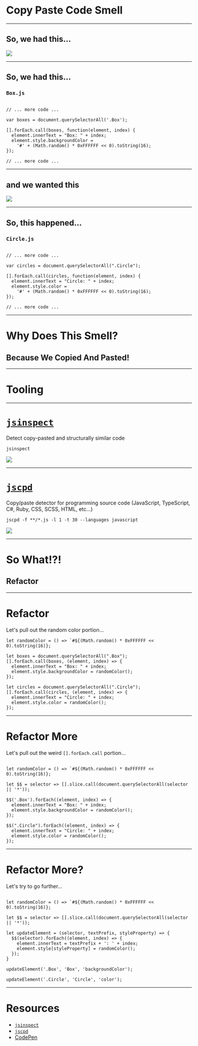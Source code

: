 # Copy Paste Code Smell
<!-- .slide: data-state="statusLint statusLint--easy statusRule statusRule--fresh statusSkill statusSkill--junior" -->

------

## So, we had this...
<!-- .slide: data-title="Copy Paste Code" data-state="title statusLint statusLint--easy statusRule statusRule--fresh statusSkill statusSkill--junior" -->

![](./img/copy-paste-code-box-crop.png) <!-- .element style="height: 550px;" -->

------

## So, we had this...
<!-- .slide: data-title="Copy Paste Code" data-state="title statusLint statusLint--easy statusRule statusRule--fresh statusSkill statusSkill--junior" -->

### `Box.js`
<!-- .slide: data-title="Copy Paste Code" data-state="title statusLint statusLint--easy statusRule statusRule--fresh statusSkill statusSkill--junior" -->

<pre class="language-javascript"><code data-trim>
// ... more code ...

var boxes = document.querySelectorAll('.Box');

[].forEach.call(boxes, function(element, index) {
  element.innerText = "Box: " + index;
  element.style.backgroundColor =
    '#' + (Math.random() * 0xFFFFFF << 0).toString(16);
});

// ... more code ...
</code></pre>

------

## and we wanted this
<!-- .slide: data-title="Copy Paste Code" data-state="title statusLint statusLint--easy statusRule statusRule--fresh statusSkill statusSkill--junior" -->

![](./img/copy-paste-code-circle-crop.png) <!-- .element style="height: 550px;" -->

------

## So, this happened...
<!-- .slide: data-title="Copy Paste Code" data-state="title statusLint statusLint--easy statusRule statusRule--fresh statusSkill statusSkill--junior" -->

### `Circle.js`

<pre class="language-javascript"><code data-trim>
// ... more code ...

var circles = document.querySelectorAll(".Circle");

[].forEach.call(circles, function(element, index) {
  element.innerText = "Circle: " + index;
  element.style.color =
    '#' + (Math.random() * 0xFFFFFF << 0).toString(16);
});

// ... more code ...
</code></pre>

------

# Why Does This Smell?
<!-- .slide: data-title="Copy Paste Code" data-state="title statusLint statusLint--easy statusRule statusRule--fresh statusSkill statusSkill--junior" -->

## Because We Copied And Pasted! <!-- .element class="fragment" -->

------

# Tooling
<!-- .slide: data-title="Copy Paste Code" data-state="title statusLint statusLint--easy statusRule statusRule--fresh statusSkill statusSkill--junior" -->

------

# [`jsinspect`](https://github.com/danielstjules/jsinspect)
<!-- .slide: data-title="Copy Paste Code" data-state="title statusLint statusLint--easy statusRule statusRule--fresh statusSkill statusSkill--junior" -->

Detect copy-pasted and structurally similar code

<pre class="language-bash"><code data-trim>jsinspect</code></pre>

![](./img/jsinspect.png)

------

# [`jscpd`](https://github.com/kucherenko/jscpd)
<!-- .slide: data-title="Copy Paste Code" data-state="title statusLint statusLint--easy statusRule statusRule--fresh statusSkill statusSkill--junior" -->

Copy/paste detector for programming source code (JavaScript, TypeScript, C#, Ruby, CSS, SCSS, HTML, etc...)

<pre class="language-bash"><code data-trim>jscpd -f **/*.js -l 1 -t 30 --languages javascript
</code></pre>

![](./img/jscpd.png) <!-- .element style="height: 350px;" -->

------

# So What!?!
<!-- .slide: data-title="Copy Paste Code" data-state="title statusLint statusLint--easy statusRule statusRule--fresh statusSkill statusSkill--junior" -->

## Refactor <!-- .element class="fragment" -->

------

# Refactor
<!-- .slide: data-title="Copy Paste Code" data-state="title statusLint statusLint--easy statusRule statusRule--fresh statusSkill statusSkill--mid statusSkill--change" -->

Let's pull out the random color portion...

<pre class="language-javascript highlight hide-language" data-line="1,6,12"><code data-trim>let randomColor = () => `#${(Math.random() * 0xFFFFFF << 0).toString(16)};

let boxes = document.querySelectorAll(".Box");
[].forEach.call(boxes, (element, index) => {
  element.innerText = "Box: " + index;
  element.style.backgroundColor = randomColor();
});

let circles = document.querySelectorAll(".Circle");
[].forEach.call(circles, (element, index) => {
  element.innerText = "Circle: " + index;
  element.style.color = randomColor();
});
</code></pre>

------

# Refactor More
<!-- .slide: data-title="Copy Paste Code" data-state="title statusLint statusLint--easy statusRule statusRule--fresh statusSkill statusSkill--mid" -->

Let's pull out the weird `[].forEach.call` portion...

<pre class="language-javascript highlight hide-language" data-line="3,5,10"><code data-trim>
let randomColor = () => `#${(Math.random() * 0xFFFFFF << 0).toString(16)};

let $$ = selector => [].slice.call(document.querySelectorAll(selector || '*'));

$$('.Box').forEach((element, index) => {
  element.innerText = "Box: " + index;
  element.style.backgroundColor = randomColor();
});

$$(".Circle").forEach((element, index) => {
  element.innerText = "Circle: " + index;
  element.style.color = randomColor();
});
</code></pre>

------

# Refactor More?
<!-- .slide: data-title="Copy Paste Code" data-state="title statusLint statusLint--easy statusRule statusRule--fresh statusSkill statusSkill--mid" -->

Let's try to go further...

<pre class="language-javascript highlight hide-language" data-line="5-10,12,14"><code data-trim>
let randomColor = () => `#${(Math.random() * 0xFFFFFF << 0).toString(16)};

let $$ = selector => [].slice.call(document.querySelectorAll(selector || '*'));

let updateElement = (selector, textPrefix, styleProperty) => {
  $$(selector).forEach((element, index) => {
    element.innerText = textPrefix + ': ' + index;
    element.style[styleProperty] = randomColor();
  });
}

updateElement('.Box', 'Box', 'backgroundColor');

updateElement('.Circle', 'Circle', 'color');
</code></pre>

------

# Resources
<!-- .slide: data-title="Copy Paste Code" data-state="title statusLint statusLint--easy statusRule statusRule--fresh statusSkill statusSkill--mid" -->

* [`jsinspect`](https://github.com/danielstjules)
* [`jscpd`](https://github.com/kucherenko/jscpd)
* [CodePen](http://codepen.io/elijahmanor/pen/myQebo)

